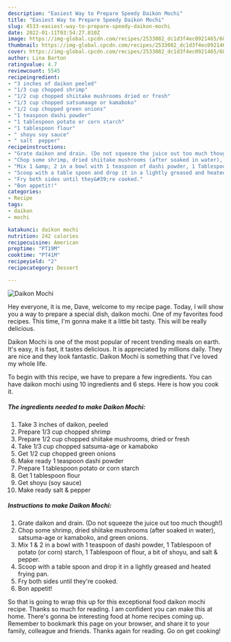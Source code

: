 ```yaml
---
description: "Easiest Way to Prepare Speedy Daikon Mochi"
title: "Easiest Way to Prepare Speedy Daikon Mochi"
slug: 4533-easiest-way-to-prepare-speedy-daikon-mochi
date: 2022-01-11T03:54:27.810Z
image: https://img-global.cpcdn.com/recipes/2533082_dc1d3f4ec0921465/680x482cq70/daikon-mochi-recipe-main-photo.jpg
thumbnail: https://img-global.cpcdn.com/recipes/2533082_dc1d3f4ec0921465/680x482cq70/daikon-mochi-recipe-main-photo.jpg
cover: https://img-global.cpcdn.com/recipes/2533082_dc1d3f4ec0921465/680x482cq70/daikon-mochi-recipe-main-photo.jpg
author: Lina Barton
ratingvalue: 4.7
reviewcount: 5545
recipeingredient:
- "3 inches of daikon peeled"
- "1/3 cup chopped shrimp"
- "1/2 cup chopped shiitake mushrooms dried or fresh"
- "1/3 cup chopped satsumaage or kamaboko"
- "1/2 cup chopped green onions"
- "1 teaspoon dashi powder"
- "1 tablespoon potato or corn starch"
- "1 tablespoon flour"
- " shoyu soy sauce"
- " salt  pepper"
recipeinstructions:
- "Grate daikon and drain. (Do not squeeze the juice out too much though!)"
- "Chop some shrimp, dried shiitake mushrooms (after soaked in water), satsuma-age or kamaboko, and green onions."
- "Mix 1 &amp; 2 in a bowl with 1 teaspoon of dashi powder, 1 Tablespoon of potato (or corn) starch, 1 Tablespoon of flour, a bit of shoyu, and salt &amp; pepper."
- "Scoop with a table spoon and drop it in a lightly greased and heated frying pan."
- "Fry both sides until they&#39;re cooked."
- "Bon appetit!"
categories:
- Recipe
tags:
- daikon
- mochi

katakunci: daikon mochi 
nutrition: 242 calories
recipecuisine: American
preptime: "PT19M"
cooktime: "PT41M"
recipeyield: "2"
recipecategory: Dessert

---
```



![Daikon Mochi](https://img-global.cpcdn.com/recipes/2533082_dc1d3f4ec0921465/680x482cq70/daikon-mochi-recipe-main-photo.jpg)

Hey everyone, it is me, Dave, welcome to my recipe page. Today, I will show you a way to prepare a special dish, daikon mochi. One of my favorites food recipes. This time, I'm gonna make it a little bit tasty. This will be really delicious.

Daikon Mochi is one of the most popular of recent trending meals on earth. It's easy, it is fast, it tastes delicious. It is appreciated by millions daily. They are nice and they look fantastic. Daikon Mochi is something that I've loved my whole life.




To begin with this recipe, we have to prepare a few ingredients. You can have daikon mochi using 10 ingredients and 6 steps. Here is how you cook it.

<!--inarticleads1-->

##### The ingredients needed to make Daikon Mochi:

1. Take 3 inches of daikon, peeled
1. Prepare 1/3 cup chopped shrimp
1. Prepare 1/2 cup chopped shiitake mushrooms, dried or fresh
1. Take 1/3 cup chopped satsuma-age or kamaboko
1. Get 1/2 cup chopped green onions
1. Make ready 1 teaspoon dashi powder
1. Prepare 1 tablespoon potato or corn starch
1. Get 1 tablespoon flour
1. Get  shoyu (soy sauce)
1. Make ready  salt &amp; pepper




<!--inarticleads2-->

##### Instructions to make Daikon Mochi:

1. Grate daikon and drain. (Do not squeeze the juice out too much though!)
1. Chop some shrimp, dried shiitake mushrooms (after soaked in water), satsuma-age or kamaboko, and green onions.
1. Mix 1 &amp; 2 in a bowl with 1 teaspoon of dashi powder, 1 Tablespoon of potato (or corn) starch, 1 Tablespoon of flour, a bit of shoyu, and salt &amp; pepper.
1. Scoop with a table spoon and drop it in a lightly greased and heated frying pan.
1. Fry both sides until they&#39;re cooked.
1. Bon appetit!




So that is going to wrap this up for this exceptional food daikon mochi recipe. Thanks so much for reading. I am confident you can make this at home. There's gonna be interesting food at home recipes coming up. Remember to bookmark this page on your browser, and share it to your family, colleague and friends. Thanks again for reading. Go on get cooking!
